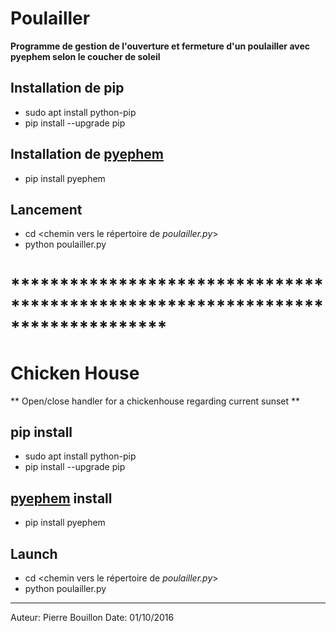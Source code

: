 # Poulailler
**Programme de gestion de l'ouverture et fermeture d'un poulailler avec pyephem selon le coucher de soleil**

## Installation de pip
* sudo apt install python-pip
* pip install --upgrade pip

## Installation de [pyephem](http://rhodesmill.org/pyephem/)
* pip install pyephem

## Lancement
* cd <chemin vers le répertoire de *poulailler.py*> 
* python poulailler.py

# ********************************************************************************
# Chicken House
** Open/close handler for a chickenhouse regarding current sunset **

## pip install
* sudo apt install python-pip
* pip install --upgrade pip

## [pyephem](http://rhodesmill.org/pyephem/) install
* pip install pyephem

## Launch
* cd <chemin vers le répertoire de *poulailler.py*> 
* python poulailler.py

-------------------------------------
Auteur: Pierre Bouillon
Date: 01/10/2016
